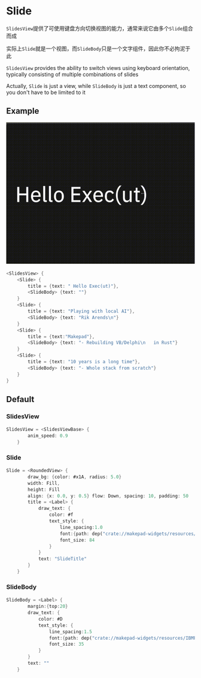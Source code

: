# Slide

`SlidesView`提供了可使用键盘方向切换视图的能力，通常来说它由多个`Slide`组合而成

实际上`Slide`就是一个视图，而`SlideBody`只是一个文字组件，因此你不必拘泥于此

`SlidesView` provides the ability to switch views using keyboard orientation, typically consisting of multiple combinations of slides

Actually, `Slide` is just a view, while `SlideBody` is just a text component, so you don't have to be limited to it
## Example

![](../../../static/widget/slide.gif)

```rust
<SlidesView> {
    <Slide> {
        title = {text: " Hello Exec(ut)"},
        <SlideBody> {text: ""}
    }
    <Slide> {
        title = {text: "Playing with local AI"},
        <SlideBody> {text: "Rik Arends\n"}
    }
    <Slide> {
        title = {text:"Makepad"},
        <SlideBody> {text: "- Rebuilding VB/Delphi\n   in Rust"}
    }                    
    <Slide> {
        title = {text: "10 years is a long time"},
        <SlideBody> {text: "- Whole stack from scratch"}
    }
}
```


## Default

### SlidesView

```rust
SlidesView = <SlidesViewBase> {
        anim_speed: 0.9
    }
```
### Slide

```rust
Slide = <RoundedView> {
        draw_bg: {color: #x1A, radius: 5.0}
        width: Fill,
        height: Fill
        align: {x: 0.0, y: 0.5} flow: Down, spacing: 10, padding: 50
        title = <Label> {
            draw_text: {
                color: #f
                text_style: {
                    line_spacing:1.0
                    font:{path: dep("crate://makepad-widgets/resources/IBMPlexSans-Text.ttf")}
                    font_size: 84
                }
            }
            text: "SlideTitle"
        }
    }
```
### SlideBody

```rust
SlideBody = <Label> {
        margin:{top:20}
        draw_text: {
            color: #D
            text_style: {
                line_spacing:1.5
                font:{path: dep("crate://makepad-widgets/resources/IBMPlexSans-Text.ttf")}
                font_size: 35
            }
        }
        text: ""
    }
```